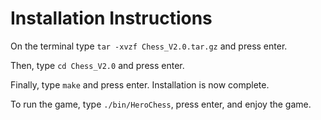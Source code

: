 # Installation Instructions

On the terminal type `tar -xvzf Chess_V2.0.tar.gz` and press enter. 

Then, type `cd Chess_V2.0` and press enter. 

Finally, type `make` and press enter. Installation is now complete.

To run the game, type `./bin/HeroChess`, press enter, and enjoy the game.
